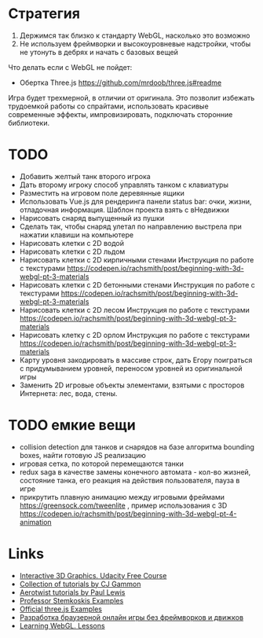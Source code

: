 # Стратегия

1. Держимся так близко к стандарту WebGL, насколько это возможно
2. Не используем фреймворки и высокоуровневые надстройки, чтобы не утонуть в дебрях и начать с базовых вещей


Что делать если с WebGL не пойдет:

- Обертка Three.js https://github.com/mrdoob/three.js#readme

Игра будет трехмерной, в отличии от оригинала. Это позволит избежать трудоемкой работы со спрайтами, использовать красивые современные эффекты, импровизировать, подключать сторонние библиотеки.

# TODO

- Добавить желтый танк второго игрока
- Дать второму игроку способ управлять танком с клавиатуры
- Разместить на игровом поле деревянные ящики
- Использовать Vue.js для рендеринга панели status bar: очки, жизни, отладочная информация. Шаблон проекта взять с вНедвижки
- Нарисовать снаряд выпущенный из пушки
- Сделать так, чтобы снаряд улетал по направлению выстрела при нажатии клавиши на компьютере
- Нарисовать клетки с 2D водой
- Нарисовать клетки с 2D льдом
- Нарисовать клетки с 2D кирпичными стенами
  Инструкция по работе с текстурами https://codepen.io/rachsmith/post/beginning-with-3d-webgl-pt-3-materials
- Нарисовать клетки с 2D бетонными стенами
  Инструкция по работе с текстурами https://codepen.io/rachsmith/post/beginning-with-3d-webgl-pt-3-materials
- Нарисовать клетки с 2D лесом
  Инструкция по работе с текстурами https://codepen.io/rachsmith/post/beginning-with-3d-webgl-pt-3-materials
- Нарисовать клетку с 2D орлом
  Инструкция по работе с текстурами https://codepen.io/rachsmith/post/beginning-with-3d-webgl-pt-3-materials
- Карту уровня закодировать в массиве строк, дать Егору поиграться с придумыванием уровней, переносом уровней из оригинальной игры
- Заменить 2D игровые объекты элементами, взятыми с просторов Интернета: лес, вода, стены.


# TODO емкие вещи

- collision detection для танков и снарядов на базе алгоритма bounding boxes, найти готовую JS реализацию
- игровая сетка, по которой перемещаются танки
- redux saga в качестве замены конечного автомата - кол-во жизней, состояние танка, его реакция на действия пользователя, пауза в игре
- прикрутить плавную анимацию между игровыми фреймами
  https://greensock.com/tweenlite , пример использования с 3D https://codepen.io/rachsmith/post/beginning-with-3d-webgl-pt-4-animation

# Links

- [Interactive 3D Graphics. Udacity Free Course](https://classroom.udacity.com/courses/cs291/lessons/124106593/concepts/1579966470923)
- [Collection of tutorials by CJ Gammon](http://blog.cjgammon.com/)
- [Aerotwist tutorials by Paul Lewis](https://aerotwist.com/tutorials/)
- [Professor Stemkoskis Examples](http://stemkoski.github.io/Three.js/index.html)
- [Official three.js Examples](https://threejs.org/examples/)
- [Разработка браузерной онлайн игры без фреймворков и движков](https://habrahabr.ru/post/339566/)
- [Learning WebGL. Lessons](http://learningwebgl.com/blog/?page_id=1217)
